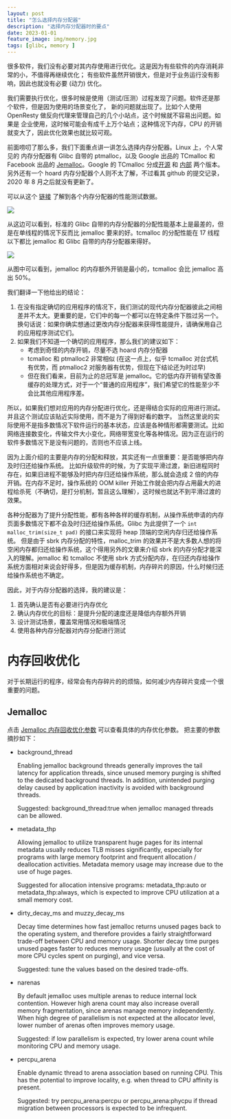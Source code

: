 ```yaml
---
layout: post
title: "怎么选择内存分配器"
description: "选择内存分配器时的要点"
date: 2023-01-01
feature_image: img/memory.jpg
tags: [glibc, memory ]
---
```


很多软件，我们没有必要对其内存使用进行优化。这是因为有些软件的内存消耗非常的小，不值得再继续优化；
有些软件虽然开销很大，但是对于业务运行没有影响，因此也就没有必要 (动力) 优化。

我们需要执行优化，很多时候是使用（测试/压测）过程发现了问题。软件还是那个软件，但是因为使用的场景变化了，
新的问题就出现了。比如个人使用 OpenResty 做反向代理来管理自己的几个小站点，这个时候就不容易出问题。如果是
企业使用，这时候可能会有成千上万个站点；这种情况下内存，CPU 的开销就变大了，因此优化效果也就比较可观。

前面唠叨了那么多，我们下面重点讲一讲怎么选择内存分配器。Linux 上，个人常见的 内存分配器有 Glibc 自带的 ptmalloc，以及
Google 出品的 TCmalloc 和 Facebook 出品的 [Jemalloc](https://github.com/jemalloc/jemalloc)。Google 的 TCmalloc 分成[开源](https://github.com/gperftools/gperftools) 和 [内部](https://github.com/google/tcmalloc) 两个版本。另外还有一个 hoard 内存分配器个人则不太了解，不过看其 github 的提交记录，2020 年 8 月之后就没有更新了。

可以从这个 [链接](http://ithare.com/testing-memory-allocators-ptmalloc2-tcmalloc-hoard-jemalloc-while-trying-to-simulate-real-world-loads/)
了解到各个内存分配器的性能测试数据。

![](../img/how-to-choose-mem-allocator/malloc-cpu.png)

从这边可以看到，标准的 Glibc 自带的内存分配器的分配性能基本上是最差的，但是在单线程的情况下反而比 jemalloc 要来的好。tcmalloc 的分配性能在 17 线程以下都比 jemalloc 和 Glibc 自带的内存分配器来得好。

![](../img/how-to-choose-mem-allocator/malloc-overhead.png)

从图中可以看到，jemalloc 的内存额外开销是最小的，tcmalloc 会比 jemalloc 高出 50%。

我们翻译一下他给出的结论：

1. 在没有指定确切的应用程序的情况下，我们测试的现代内存分配器彼此之间相差并不太大。更重要的是，它们中的每一个都可以在特定条件下胜过另一个。换句话说：如果你确实想通过更改内存分配器来获得性能提升，请确保用自己的应用程序测试它们。
2. 如果我们不知道一个确切的应用程序，那么我们的建议如下：
    - 考虑到奇怪的内存开销，尽量不选 hoard 内存分配器
    - tcmalloc 和 ptmalloc2 非常相似 (在这一点上，似乎 tcmalloc 对台式机有优势，而 ptmalloc2 对服务器有优势，但现在下结论还为时过早)
    - 但在我们看来，目前为止的总冠军是 jemalloc。它的低内存开销有望改善缓存的处理方式，对于一个“普通的应用程序”，我们希望它的性能至少不会比其他应用程序差。

所以，如果我们想对应用的内存分配进行优化，还是得结合实际的应用进行测试。并且这个测试应该贴近实际使用，而不是为了得到好看的数字。
当然这里说的实际使用不是指多数情况下软件运行的基本状态，应该是各种情形都需要测试。比如网络连接数变化，传输文件大小变化，网络带宽变化等各种情况。因为正在运行的软件多数情况下是没有问题的，否则也不应该上线。

因为上面介绍的主要是内存的分配和释放，其实还有一点很重要：是否能够把内存及时归还给操作系统。
比如升级软件的时候，为了实现平滑过渡，新旧进程同时存在，如果旧进程不能够及时把内存归还给操作系统，那么就会造成 2 倍的内存开销。在内存不足时，操作系统的 OOM killer 开始工作就会把内存占用最大的进程给杀死（不确切，是打分机制，暂且这么理解），这时候也就达不到平滑过渡的效果。

各种分配器为了提升分配性能，都有各种各样的缓存机制，从操作系统申请的内存页面多数情况下都不会及时归还给操作系统。Glibc 为此提供了一个 `int malloc_trim(size_t pad)` 的接口来实现将 heap 顶端的空闲内存归还给操作系统。
但是由于 sbrk 内存分配的特性，malloc_trim 的效果并不是大多数人想的将空闲内存都归还给操作系统，这个得用另外的文章来介绍 sbrk 的内存分配才能深入的理解。jemalloc 和 tcmalloc 不使用 sbrk 方式分配内存，在归还内存给操作系统方面相对来说会好得多，但是因为缓存机制，内存碎片的原因，什么时候归还给操作系统也不确定。

因此，对于内存分配器的选择，我的建议是：

1. 首先确认是否有必要进行内存优化
2. 确认内存优化的目标：是提升分配的速度还是降低内存额外开销
3. 设计测试场景，覆盖常用情况和极端情况
4. 使用各种内存分配器对内存分配进行测试

# 内存回收优化

对于长期运行的程序，经常会有内存碎片的的烦恼，如何减少内存碎片变成一个很重要的问题。

## Jemalloc

点击 [Jemalloc 内存回收优化参数](https://github.com/jemalloc/jemalloc/blob/master/TUNING.md) 可以查看具体的内存优化参数。
把主要的参数摘抄如下：

- background_thread

  Enabling jemalloc background threads generally improves the tail latency for application threads, since unused memory purging is shifted to the dedicated background threads. In addition, unintended purging delay caused by application inactivity is avoided with background threads.

  Suggested: background_thread:true when jemalloc managed threads can be allowed.

- metadata_thp

  Allowing jemalloc to utilize transparent huge pages for its internal metadata usually reduces TLB misses significantly, especially for programs with large memory footprint and frequent allocation / deallocation activities. Metadata memory usage may increase due to the use of huge pages.

  Suggested for allocation intensive programs: metadata_thp:auto or metadata_thp:always, which is expected to improve CPU utilization at a small memory cost.

- dirty_decay_ms and muzzy_decay_ms

  Decay time determines how fast jemalloc returns unused pages back to the operating system, and therefore provides a fairly straightforward trade-off between CPU and memory usage. Shorter decay time purges unused pages faster to reduces memory usage (usually at the cost of more CPU cycles spent on purging), and vice versa.

  Suggested: tune the values based on the desired trade-offs.

- narenas

  By default jemalloc uses multiple arenas to reduce internal lock contention. However high arena count may also increase overall memory fragmentation, since arenas manage memory independently. When high degree of parallelism is not expected at the allocator level, lower number of arenas often improves memory usage.

  Suggested: if low parallelism is expected, try lower arena count while monitoring CPU and memory usage.

- percpu_arena

  Enable dynamic thread to arena association based on running CPU. This has the potential to improve locality, e.g. when thread to CPU affinity is present.

  Suggested: try percpu_arena:percpu or percpu_arena:phycpu if thread migration between processors is expected to be infrequent.
